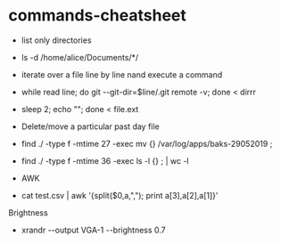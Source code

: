 # commands-cheatsheet

 - list only directories
  - ls -d /home/alice/Documents/*/
 
 - iterate over a file line by line nand execute a command
  - while read line; do git --git-dir=$line/.git remote -v; done < dirrr
  - sleep 2; echo ""; done < file.ext
  
 - Delete/move a particular past day file
  - find ./ -type f -mtime 27 -exec mv {} /var/log/apps/baks-29052019 \;
  - find ./ -type f -mtime 36 -exec ls -l {} \; | wc -l


 - AWK
  - cat test.csv |  awk '{split($0,a,","); print a[3],a[2],a[1]}'
  
Brightness
 - xrandr --output VGA-1 --brightness 0.7
